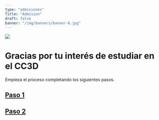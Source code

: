 ```yaml
---
type: "admisiones"
Title: "Admision"
draft: false
banner: "/img/banners/banner-6.jpg"
---
```

![](/img/concentration.jpeg)
# Gracias por tu interés de estudiar en el CC3D
Empieza el proceso completando los siguientes pasos.
## [Paso 1](/admisiones/empieza/)

## [Paso 2](/admisiones/admision/)